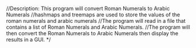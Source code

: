//Description: This program will convert Roman Numerals to Arabic Numerals
//hashmaps and treemaps are used to store the values of the roman numerals and arabic numerals
//The program will read in a file that contains a list of Roman Numerals and Arabic Numerals.
//The program will then convert the Roman Numerals to Arabic Numerals then display the results in a GUI.
*/
